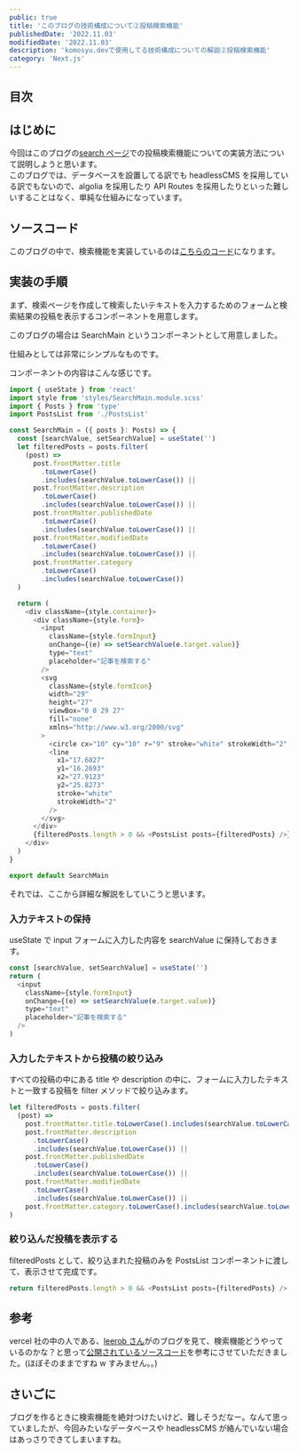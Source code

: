 ```yaml
---
public: true
title: 'このブログの技術構成について②投稿検索機能'
publishedDate: '2022.11.03'
modifiedDate: '2022.11.03'
description: 'komosyu.devで使用してる技術構成についての解説②投稿検索機能'
category: 'Next.js'
---
```


## 目次

## はじめに

今回はこのブログの[search ページ](/search)での投稿検索機能についての実装方法について説明しようと思います。  
このブログでは、データベースを設置してる訳でも headlessCMS を採用している訳でもないので、algolia を採用したり API Routes を採用したりといった難しいすることはなく、単純な仕組みになっています。

## ソースコード

このブログの中で、検索機能を実装しているのは[こちらのコード](https://github.com/komosyu4649/komosyu/blob/main/comoponents/SearchMain.tsx)になります。

## 実装の手順

まず、検索ページを作成して検索したいテキストを入力するためのフォームと検索結果の投稿を表示するコンポーネントを用意します。

このブログの場合は SearchMain というコンポーネントとして用意しました。

仕組みとしては非常にシンプルなものです。

コンポーネントの内容はこんな感じです。

```js
import { useState } from 'react'
import style from 'styles/SearchMain.module.scss'
import { Posts } from 'type'
import PostsList from './PostsList'

const SearchMain = ({ posts }: Posts) => {
  const [searchValue, setSearchValue] = useState('')
  let filteredPosts = posts.filter(
    (post) =>
      post.frontMatter.title
        .toLowerCase()
        .includes(searchValue.toLowerCase()) ||
      post.frontMatter.description
        .toLowerCase()
        .includes(searchValue.toLowerCase()) ||
      post.frontMatter.publishedDate
        .toLowerCase()
        .includes(searchValue.toLowerCase()) ||
      post.frontMatter.modifiedDate
        .toLowerCase()
        .includes(searchValue.toLowerCase()) ||
      post.frontMatter.category
        .toLowerCase()
        .includes(searchValue.toLowerCase())
  )

  return (
    <div className={style.container}>
      <div className={style.form}>
        <input
          className={style.formInput}
          onChange={(e) => setSearchValue(e.target.value)}
          type="text"
          placeholder="記事を検索する"
        />
        <svg
          className={style.formIcon}
          width="29"
          height="27"
          viewBox="0 0 29 27"
          fill="none"
          xmlns="http://www.w3.org/2000/svg"
        >
          <circle cx="10" cy="10" r="9" stroke="white" strokeWidth="2" />
          <line
            x1="17.6827"
            y1="16.2693"
            x2="27.9123"
            y2="25.8273"
            stroke="white"
            strokeWidth="2"
          />
        </svg>
      </div>
      {filteredPosts.length > 0 && <PostsList posts={filteredPosts} />}
    </div>
  )
}

export default SearchMain
```

それでは、ここから詳細な解説をしていこうと思います。

### 入力テキストの保持

useState で input フォームに入力した内容を searchValue に保持しておきます。

```js
const [searchValue, setSearchValue] = useState('')
return (
  <input
    className={style.formInput}
    onChange={(e) => setSearchValue(e.target.value)}
    type="text"
    placeholder="記事を検索する"
  />
)
```

### 入力したテキストから投稿の絞り込み

すべての投稿の中にある title や description の中に、フォームに入力したテキストと一致する投稿を filter メソッドで絞り込みます。

```js
let filteredPosts = posts.filter(
  (post) =>
    post.frontMatter.title.toLowerCase().includes(searchValue.toLowerCase()) ||
    post.frontMatter.description
      .toLowerCase()
      .includes(searchValue.toLowerCase()) ||
    post.frontMatter.publishedDate
      .toLowerCase()
      .includes(searchValue.toLowerCase()) ||
    post.frontMatter.modifiedDate
      .toLowerCase()
      .includes(searchValue.toLowerCase()) ||
    post.frontMatter.category.toLowerCase().includes(searchValue.toLowerCase())
)
```

### 絞り込んだ投稿を表示する

filteredPosts として、絞り込まれた投稿のみを PostsList コンポーネントに渡して、表示させて完成です。

```js
return filteredPosts.length > 0 && <PostsList posts={filteredPosts} />
```

## 参考

vercel 社の中の人である、[leerob さん](https://github.com/leerob)がのブログを見て、検索機能どうやっているのかな？と思って[公開されているソースコード](https://github.com/leerob/leerob.io/blob/2d81852b9d7799d51b2a7683a9702961cb0759ba/pages/blog.tsx)を参考にさせていただきました。(ほぼそのままですね w すみません。。)

## さいごに

ブログを作るときに検索機能を絶対つけたいけど、難しそうだなー。なんて思っていましたが、今回みたいなデータベースや headlessCMS が絡んでいない場合はあっさりできてしまいますね。
